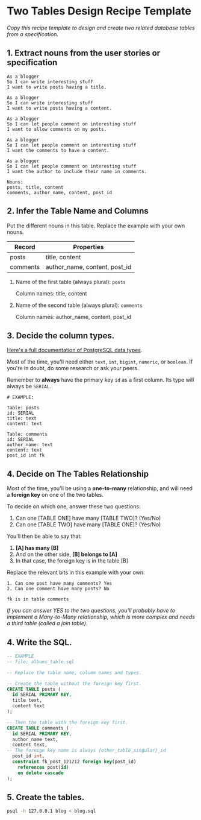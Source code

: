 # Two Tables Design Recipe Template

_Copy this recipe template to design and create two related database tables from a specification._

## 1. Extract nouns from the user stories or specification

```
As a blogger
So I can write interesting stuff
I want to write posts having a title.

As a blogger
So I can write interesting stuff
I want to write posts having a content.

As a blogger
So I can let people comment on interesting stuff
I want to allow comments on my posts.

As a blogger
So I can let people comment on interesting stuff
I want the comments to have a content.

As a blogger
So I can let people comment on interesting stuff
I want the author to include their name in comments.
```

```
Nouns:
posts, title, content
comments, author_name, content, post_id
```

## 2. Infer the Table Name and Columns

Put the different nouns in this table. Replace the example with your own nouns.

| Record                | Properties          |
| --------------------- | ------------------  |
| posts                 | title, content
| comments                | author_name, content, post_id

1. Name of the first table (always plural): `posts` 

    Column names: title, content

2. Name of the second table (always plural): `comments` 

    Column names: author_name, content, post_id

## 3. Decide the column types.

[Here's a full documentation of PostgreSQL data types](https://www.postgresql.org/docs/current/datatype.html).

Most of the time, you'll need either `text`, `int`, `bigint`, `numeric`, or `boolean`. If you're in doubt, do some research or ask your peers.

Remember to **always** have the primary key `id` as a first column. Its type will always be `SERIAL`.

```
# EXAMPLE:

Table: posts
id: SERIAL
title: text
content: text

Table: comments
id: SERIAL
author_name: text
content: text
post_id int fk
```

## 4. Decide on The Tables Relationship

Most of the time, you'll be using a **one-to-many** relationship, and will need a **foreign key** on one of the two tables.

To decide on which one, answer these two questions:

1. Can one [TABLE ONE] have many [TABLE TWO]? (Yes/No)
2. Can one [TABLE TWO] have many [TABLE ONE]? (Yes/No)

You'll then be able to say that:

1. **[A] has many [B]**
2. And on the other side, **[B] belongs to [A]**
3. In that case, the foreign key is in the table [B]

Replace the relevant bits in this example with your own:

```
1. Can one post have many comments? Yes
2. Can one comment have many posts? No

fk is in table comments
```

*If you can answer YES to the two questions, you'll probably have to implement a Many-to-Many relationship, which is more complex and needs a third table (called a join table).*

## 4. Write the SQL.

```sql
-- EXAMPLE
-- file: albums_table.sql

-- Replace the table name, columm names and types.

-- Create the table without the foreign key first.
CREATE TABLE posts (
  id SERIAL PRIMARY KEY,
  title text,
  content text
);

-- Then the table with the foreign key first.
CREATE TABLE comments (
  id SERIAL PRIMARY KEY,
  author_name text,
  content text,
-- The foreign key name is always {other_table_singular}_id
  post_id int,
  constraint fk_post_121212 foreign key(post_id)
    references post(id)
    on delete cascade
);

```

## 5. Create the tables.

```bash
psql -h 127.0.0.1 blog < blog.sql
```